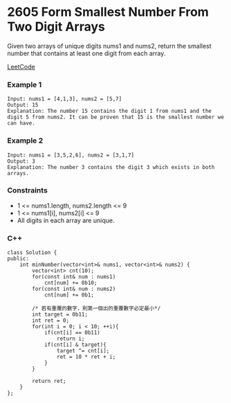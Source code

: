 # 2605 Form Smallest Number From Two Digit Arrays

Given two arrays of unique digits nums1 and nums2, return the smallest number that contains at least one digit from each array.
 

[LeetCode](https://leetcode.cn/problems/maximum-difference-by-remapping-a-digit/)

### Example 1

```
Input: nums1 = [4,1,3], nums2 = [5,7]
Output: 15
Explanation: The number 15 contains the digit 1 from nums1 and the digit 5 from nums2. It can be proven that 15 is the smallest number we can have.
```

### Example 2

```
Input: nums1 = [3,5,2,6], nums2 = [3,1,7]
Output: 3
Explanation: The number 3 contains the digit 3 which exists in both arrays.
```

### Constraints

* 1 <= nums1.length, nums2.length <= 9
* 1 <= nums1[i], nums2[i] <= 9
* All digits in each array are unique.


### C++ 

```
class Solution {
public:
    int minNumber(vector<int>& nums1, vector<int>& nums2) {
        vector<int> cnt(10);
        for(const int& num : nums1)
            cnt[num] += 0b10;
        for(const int& num : nums2)
            cnt[num] += 0b1;
        
        /* 若有重覆的數字，則第一個出的重覆數字必定最小*/
        int target = 0b11;
        int ret = 0;
        for(int i = 0; i < 10; ++i){
            if(cnt[i] == 0b11)
                return i;
            if(cnt[i] & target){
                target ^= cnt[i];
                ret = 10 * ret + i;
            }
        }

        return ret;
    }
};

```